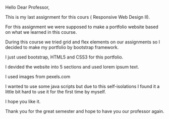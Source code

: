 Hello Dear Professor,

This is my last assignment for this cours ( Responsive Web Design II).

For this assignment we were supposed to make a portfolio website based on what we learned in this course.

During this course we tried grid and flex elements on our assignments so I decided to make my portfolio by bootstrap framework.

I just used bootstrap, HTML5 and CSS3 for this portfolio.

I devided the website into 5 sections and used lorem ipsum text.

I used images from pexels.com

I wanted to use some java scripts but due to this self-isolations I found it a little bit hard to use it for the first time by myself.

I hope you like it.

Thank you for the great semester and hope to have you our professor again.